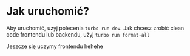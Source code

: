# Jak uruchomić?

Aby uruchomić, użyj polecenia `turbo run dev`. Jak chcesz zrobić clean code frontendu lub backendu, użyj `turbo run format-all`

<span>Jeszcze się uczymy frontendu hehehe</span>
